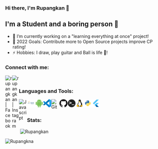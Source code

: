### Hi there, I'm Rupangkan 👋

## I'm a Student and a boring person 🤕

- 🔭 I’m currently working on a "learning everything at once" project!
- 🥅 2022 Goals: Contribute more to Open Source projects improve CP rating!
- ⚡ Hobbies: I draw, play guitar and Ball is life 🏀!

### Connect with me:

[<img align="left" alt="rupangkan | Facebook" width="22px" src="https://cdn.jsdelivr.net/npm/simple-icons@v3/icons/facebook.svg" />][facebook]
[<img align="left" alt="rupangkan | Instagram" width="22px" src="https://cdn.jsdelivr.net/npm/simple-icons@v3/icons/instagram.svg" />][instagram]

<br />

### Languages and Tools:

<img align="left" alt="Javascript" width="26px" src="https://raw.githubusercontent.com/jmnote/z-icons/master/svg/javascript.svg">

<img align="left" alt="Python" width="26px" src="https://raw.githubusercontent.com/github/explore/80688e429a7d4ef2fca1e82350fe8e3517d3494d/topics/java/java.png">

<img align="left" alt="Android" width="26px" src="https://raw.githubusercontent.com/github/explore/80688e429a7d4ef2fca1e82350fe8e3517d3494d/topics/android/android.png" />

<img align="left" alt="Visual Studio Code" width="26px" src="https://raw.githubusercontent.com/github/explore/80688e429a7d4ef2fca1e82350fe8e3517d3494d/topics/visual-studio-code/visual-studio-code.png" />

<img align="left" alt="Git" width="26px" src="https://img.icons8.com/color/48/000000/git.png" />

<img align="left" alt="GitHub" width="26px" src="https://raw.githubusercontent.com/github/explore/78df643247d429f6cc873026c0622819ad797942/topics/github/github.png" />

<img align="left" alt="Terminal" width="26px" src="https://raw.githubusercontent.com/github/explore/d92924b1d925bb134e308bd29c9de6c302ed3beb/topics/terminal/terminal.png" />

<img align="left" alt="Linux" width="26px" src="https://raw.githubusercontent.com/github/explore/80688e429a7d4ef2fca1e82350fe8e3517d3494d/topics/linux/linux.png">

<img align="left" alt="Python" width="26px" src="https://raw.githubusercontent.com/github/explore/80688e429a7d4ef2fca1e82350fe8e3517d3494d/topics/python/python.png">

<img align="left" alt="Flutter" width="26px" src="https://raw.githubusercontent.com/github/explore/80688e429a7d4ef2fca1e82350fe8e3517d3494d/topics/flutter/flutter.png">

<br />



[facebook]: https://www.facebook.com/rupangkankalita
[instagram]: https://www.instagram.com/___rupangkan_repose___/

<br />

<!-- <p align="left"> <a href="https://github.com/ryo-ma/github-profile-trophy"><img src="https://github-profile-trophy.vercel.app/?username=Rupangkan" alt="Rupangkan" /></a> </p> -->
<!-- 
<p><img align="left" src="https://github-readme-stats.vercel.app/api/top-langs?username=Rupangkan&show_icons=true&locale=en&layout=compact" alt="Rupangkan" /></p>

<p><img align="left" src="https://github-readme-stats.vercel.app/api?username=Rupangkan&show_icons=true&locale=en" alt="Rupangkan" /></p> -->

### Stats:


<p>&nbsp;<img align="center" src="https://github-readme-stats.vercel.app/api?username=Rupangkan&show_icons=true&locale=en" alt="Rupangkan" /></p>

<p><img align="left" src="https://github-readme-stats.vercel.app/api/top-langs?username=Rupangkan&show_icons=true&locale=en&layout=compact" alt="Rupangkna" /></p>


